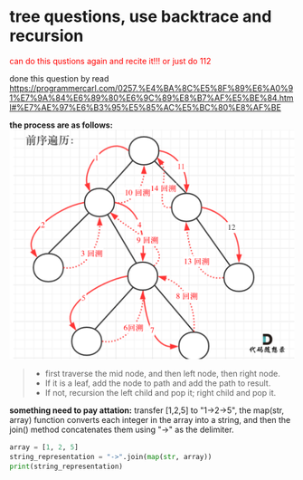 # tree questions, use backtrace and recursion

<font color='red'>can do this qustions again and recite it!!! or just do 112 </font>

done this question by read <https://programmercarl.com/0257.%E4%BA%8C%E5%8F%89%E6%A0%91%E7%9A%84%E6%89%80%E6%9C%89%E8%B7%AF%E5%BE%84.html#%E7%AE%97%E6%B3%95%E5%85%AC%E5%BC%80%E8%AF%BE>

**the process are as follows:**
![picture](./picture.png)

>+ first traverse the mid node, and then left node, then right node. 
>+ If it is a leaf, add the node to path and add the path to result. 
>+ If not, recursion the left child and pop it; right child and pop it.

**something need to pay attation:**
transfer [1,2,5] to "1->2->5", the map(str, array) function converts each integer in the array into a string, and then the join() method concatenates them using "->" as the delimiter.

```python
array = [1, 2, 5]
string_representation = "->".join(map(str, array))
print(string_representation)
```
